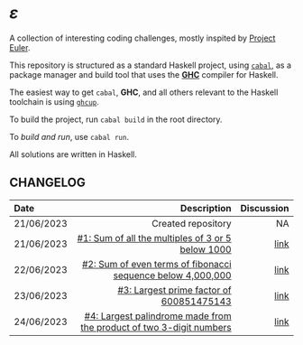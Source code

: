 # $\varepsilon$

A collection of interesting coding challenges,
mostly inspited by [Project Euler](https://projecteuler.net/).

This repository is structured as a standard Haskell project,
using [`cabal`](https://www.haskell.org/cabal/), as a package manager
and build tool that uses the [**GHC**](https://www.haskell.org/ghc) compiler for Haskell.

The easiest way to get `cabal`, **GHC**, and all others relevant to the Haskell toolchain
is using [`ghcup`](https://www.haskell.org/ghcup/).

To build the project, run `cabal build` in the root directory.

To _build and run_, use `cabal run`.

All solutions are written in Haskell.

## CHANGELOG

| Date | Description | Discussion |
|:-----|------------:| ---:|
| 21/06/2023 | Created repository | NA |
| 21/06/2023 | [#1: Sum of all the multiples of 3 or 5 below 1000](./src/Problems/Problem1.hs) | [link](https://amitt.ai/blog/posts/computing/exposition/001-multiples-sum/) |
| 22/06/2023 | [#2: Sum of even terms of fibonacci sequence below 4,000,000](./src/Problems/Problem2.hs) | [link](https://amitt.ai/blog/posts/computing/exposition/002-fibonacci-sum/) |
| 23/06/2023 | [#3: Largest prime factor of 600851475143](./src/Problems/Problem3.hs) | [link](https://amitt.ai/blog/posts/computing/exposition/003-largest-prime-factor/) |
| 24/06/2023 | [#4: Largest palindrome made from the product of two 3-digit numbers](./src/Problems/Problem4.hs) | [link](https://amitt.ai/blog/posts/computing/exposition/004-largest-palindrome/) |
